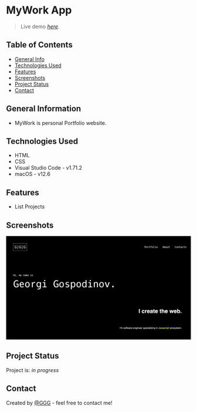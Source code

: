 # MyWork App
> Live demo [_here_](http://3gbg.s3-website.eu-west-2.amazonaws.com/#intro). <!-- If you have the project hosted somewhere, include the link here. -->

## Table of Contents
* [General Info](#general-information)
* [Technologies Used](#technologies-used)
* [Features](#features)
* [Screenshots](#screenshots)
* [Project Status](#project-status)
* [Contact](#contact)
<!-- * [License](#license) -->

## General Information
- MyWork is personal Portfolio website.

## Technologies Used
- HTML
- CSS
- Visual Studio Code - v1.71.2
- macOS - v12.6

## Features
- List Projects 

## Screenshots
![Example screenshot](./path/images/portfolio_home.png)

## Project Status
Project is: _in progress_ 

## Contact
Created by [@GGG](http://3gbg.s3-website.eu-west-2.amazonaws.com/#intro) - feel free to contact me!
